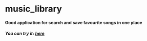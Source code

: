 # music_library


<h4 text-color="red">Good application for search and save favourite songs in one place</h4>

<h5>You can try it: <a href="http://188.166.28.39:5000/">here</a></h5>
